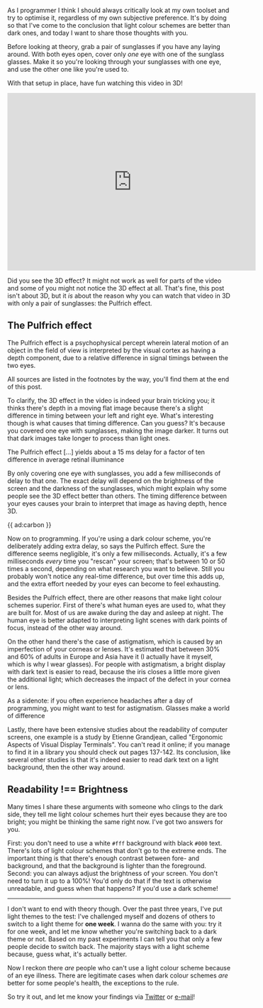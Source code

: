 As I programmer I think I should always critically look at my own toolset and try to optimise it, regardless of my own subjective preference. It's by doing so that I've come to the conclusion that light colour schemes are better than dark ones, and today I want to share those thoughts with you. 
 
 Before looking at theory, grab a pair of sunglasses if you have any laying around. With both eyes open, cover only _one_ eye with one of the sunglass glasses. Make it so you're looking through your sunglasses with one eye, and use the other one like you're used to. 

With that setup in place, have fun watching this video in 3D!

<iframe width="560" height="400" src="https://www.youtube.com/embed/IZdWlXjhMo4" frameborder="0" allow="accelerometer; autoplay; clipboard-write; encrypted-media; gyroscope; picture-in-picture" allowfullscreen></iframe>

Did you see the 3D effect? It might not work as well for parts of the video and some of you might not notice the 3D effect at all. That's fine, this post isn't about 3D, but it _is_ about the reason why you can watch that video in 3D with only a pair of sunglasses: the Pulfrich effect.

<div class="sidenote">    
<h2>The Pulfrich effect</h2>

The Pulfrich effect is a psychophysical percept wherein lateral motion of an object in the field of view is interpreted by the visual cortex as having a depth component, due to a relative difference in signal timings between the two eyes.
</div>

All sources are listed in the footnotes by the way, you'll find them at the end of this post.

To clarify, the 3D effect in the video is indeed your brain tricking you; it thinks there's depth in a moving flat image because there's a slight difference in timing between your left and right eye.
What's interesting though is what causes that timing difference. Can you guess? It's because you covered one eye with sunglasses, making the image darker. It turns out that dark images take longer to process than light ones.

<div class="sidenote">  

The Pulfrich effect […] yields about a 15 ms delay for a factor of ten difference in average retinal illuminance
</div>

By only covering one eye with sunglasses, you add a few milliseconds of delay to that one. The exact delay will depend on the brightness of the screen and the darkness of the sunglasses, which might explain why some people see the 3D effect better than others. The timing difference between your eyes causes your brain to interpret that image as having depth, hence 3D. 

{{ ad:carbon }}

Now on to programming. If you're using a dark colour scheme, you're deliberately adding extra delay, so says the Pulfirch effect. 
Sure the difference seems negligible, it's only a few milliseconds. Actually, it's a few milliseconds _every_ time you "rescan" your screen; that's between 10 or 50 times a second, depending on what research you want to believe.
Still you probably won't notice any real-time difference, but over time this adds up, and the extra effort needed by your eyes can become to feel exhausting.

Besides the Pulfrich effect, there are other reasons that make light colour schemes superior. First of there's what human eyes are used to, what they are built for. Most of us are awake during the day and asleep at night. The human eye is better adapted to interpreting light scenes with dark points of focus, instead of the other way around.

On the other hand there's the case of astigmatism, which is caused by an imperfection of your corneas or lenses. It's estimated that between 30% and 60% of adults in Europe and Asia have it (I actually have it myself, which is why I wear glasses). For people with astigmatism, a bright display with dark text is easier to read, because the iris closes a little more given the additional light; which decreases the impact of the defect in your cornea or lens.

As a sidenote: if you often experience headaches after a day of programming, you might want to test for astigmatism. Glasses make a world of difference

Lastly, there have been extensive studies about the readability of computer screens, one example is a study by Etienne Grandjean, called "Ergonomic Aspects of Visual Display Terminals". You can't read it online; if you manage to find it in a library you should check out pages 137-142. Its conclusion, like several other studies is that it's indeed easier to read dark text on a light background, then the other way around.


## Readability !== Brightness

Many times I share these arguments with someone who clings to the dark side, they tell me light colour schemes hurt their eyes because they are too bright; you might be thinking the same right now. I've got two answers for you.

First: you don't need to use a white `#fff` background with black `#000` text. There's lots of light colour schemes that don't go to the extreme ends. The important thing is that there's enough contrast between fore- and background, and that the background is lighter than the foreground.
Second: you can always adjust the brightness of your screen. You don't need to turn it up to a 100%! You'd only do that if the text is otherwise unreadable, and guess when that happens? If you'd use a dark scheme!

---

I don't want to end with theory though. Over the past three years, I've put light themes to the test: I've challenged myself and dozens of others to switch to a light theme for **one week**. I wanna do the same with you: try it for one week, and let me know whether you're switching back to a dark theme or not. Based on my past experiments I can tell you that only a few people decide to switch back. The majority stays with a light scheme because, guess what, it's actually better.

Now I reckon there _are_ people who can't use a light colour scheme because of an eye illness. There are legitimate cases when dark colour schemes _are_ better for some people's health, the exceptions to the rule. 

So try it out, and let me know your findings via [Twitter](*https://twitter.com/brendt_gd) or [e-mail](mailto:brendt@stitcher.io)!
